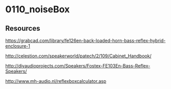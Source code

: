 # 0110_noiseBox

## Resources

https://grabcad.com/library/fe126en-back-loaded-horn-bass-reflex-hybrid-enclosure-1

http://celestion.com/speakerworld/patech/2/109/Cabinet_Handbook/

http://diyaudioprojects.com/Speakers/Fostex-FE103En-Bass-Reflex-Speakers/

http://www.mh-audio.nl/reflexboxcalculator.asp
